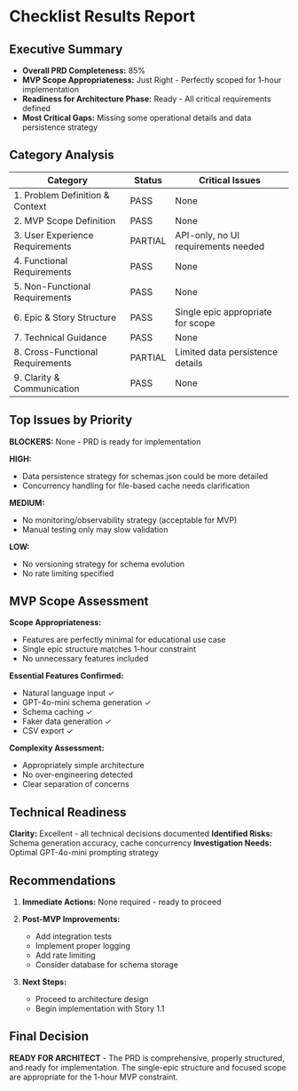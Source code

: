 # Checklist Results Report

## Executive Summary

- **Overall PRD Completeness:** 85%
- **MVP Scope Appropriateness:** Just Right - Perfectly scoped for 1-hour implementation
- **Readiness for Architecture Phase:** Ready - All critical requirements defined
- **Most Critical Gaps:** Missing some operational details and data persistence strategy

## Category Analysis

| Category                         | Status  | Critical Issues |
| -------------------------------- | ------- | --------------- |
| 1. Problem Definition & Context  | PASS    | None |
| 2. MVP Scope Definition          | PASS    | None |
| 3. User Experience Requirements  | PARTIAL | API-only, no UI requirements needed |
| 4. Functional Requirements       | PASS    | None |
| 5. Non-Functional Requirements   | PASS    | None |
| 6. Epic & Story Structure        | PASS    | Single epic appropriate for scope |
| 7. Technical Guidance            | PASS    | None |
| 8. Cross-Functional Requirements | PARTIAL | Limited data persistence details |
| 9. Clarity & Communication       | PASS    | None |

## Top Issues by Priority

**BLOCKERS:** None - PRD is ready for implementation

**HIGH:**
- Data persistence strategy for schemas.json could be more detailed
- Concurrency handling for file-based cache needs clarification

**MEDIUM:**
- No monitoring/observability strategy (acceptable for MVP)
- Manual testing only may slow validation

**LOW:**
- No versioning strategy for schema evolution
- No rate limiting specified

## MVP Scope Assessment

**Scope Appropriateness:**
- Features are perfectly minimal for educational use case
- Single epic structure matches 1-hour constraint
- No unnecessary features included

**Essential Features Confirmed:**
- Natural language input ✓
- GPT-4o-mini schema generation ✓
- Schema caching ✓
- Faker data generation ✓
- CSV export ✓

**Complexity Assessment:**
- Appropriately simple architecture
- No over-engineering detected
- Clear separation of concerns

## Technical Readiness

**Clarity:** Excellent - all technical decisions documented
**Identified Risks:** Schema generation accuracy, cache concurrency
**Investigation Needs:** Optimal GPT-4o-mini prompting strategy

## Recommendations

1. **Immediate Actions:** None required - ready to proceed
2. **Post-MVP Improvements:**
   - Add integration tests
   - Implement proper logging
   - Add rate limiting
   - Consider database for schema storage

3. **Next Steps:**
   - Proceed to architecture design
   - Begin implementation with Story 1.1

## Final Decision

**READY FOR ARCHITECT** - The PRD is comprehensive, properly structured, and ready for implementation. The single-epic structure and focused scope are appropriate for the 1-hour MVP constraint.
